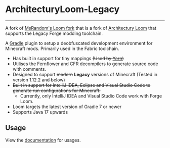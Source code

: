 # ArchitecturyLoom-Legacy

---

A fork of [MsRandom's Loom fork](https://github.com/MsRandom/architectury-loom/tree/0.12.0-legacyfg3) that is a fork of [Architectury Loom](https://github.com/architectury/architectury-loom) that supports the Legacy Forge modding toolchain.

A [Gradle](https://gradle.org/) plugin to setup a deobfuscated development environment for Minecraft mods. Primarily used in the Fabric toolchain.

* Has built in support for tiny mappings ~~(Used by [Yarn](https://github.com/FabricMC/yarn))~~
* Utilises the Fernflower and CFR decompilers to generate source code with comments.
* Designed to support ~~modern~~ **Legacy** versions of Minecraft (Tested in version 1.12.2 ~~and below~~)
* ~~Built in support for IntelliJ IDEA, Eclipse and Visual Studio Code to generate run configurations for Minecraft.~~
  - Currently, only IntelliJ IDEA and Visual Studio Code work with Forge Loom.
* Loom targets the latest version of Gradle 7 or newer 
* Supports Java 17 upwards

## Usage

View the [documentation](https://architectury.github.io/architectury-documentations/docs/forge_loom/) for usages.
